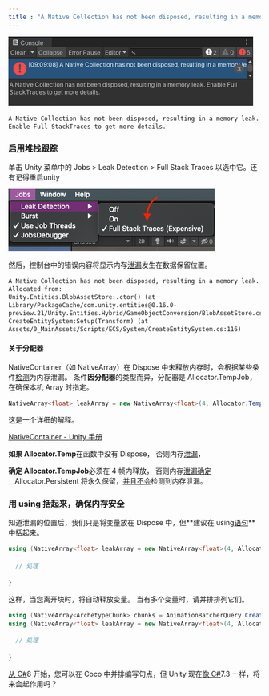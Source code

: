 ```yaml
---
title : "A Native Collection has not been disposed, resulting in a memory leak. Allocated from:"
---
```


![f:id:sugar_affordance:20201110091446p](../../public/images/2020-12-20-Collection-has-not-been-disposed/20201110091446.png)

```
A Native Collection has not been disposed, resulting in a memory leak. Enable Full StackTraces to get more details.
```

### [启用](http://d.hatena.ne.jp/keyword/%A5%B9%A5%BF%A5%C3%A5%AF%A5%C8%A5%EC%A1%BC%A5%B9)堆栈跟踪

单击 Unity 菜单中的 Jobs > Leak Detection > Full Stack Traces 以选中它。还有记得重启unity

![f:id:sugar_affordance:20201110091520p](../../public/images/2020-12-20-Collection-has-not-been-disposed/20201110091520.png)

然后，控制台中的错误内容将显示内存[泄漏](http://d.hatena.ne.jp/keyword/%A5%E1%A5%E2%A5%EA%A5%EA%A1%BC%A5%AF)发生在数据保留位置。

```
A Native Collection has not been disposed, resulting in a memory leak. Allocated from:
Unity.Entities.BlobAssetStore:.ctor() (at Library/PackageCache/com.unity.entities@0.16.0-preview.21/Unity.Entities.Hybrid/GameObjectConversion/BlobAssetStore.cs:26)
CreateEntitySystem:Setup(Transform) (at Assets/0_MainAssets/Scripts/ECS/System/CreateEntitySystem.cs:116)
```

#### 关于分配器

NativeContainer（如 NativeArray）在 Dispose 中未释放内存时，会根据某些条件[检测](http://d.hatena.ne.jp/keyword/%A5%E1%A5%E2%A5%EA%A5%EA%A1%BC%A5%AF)为内存泄漏。 条件**因分配器**的类型而异，分配器是 Allocator.TempJob，在确保本机 Array 时指定。

```cs
NativeArray<float> leakArray = new NativeArray<float>(4, Allocator.TempJob);
```

这是一个详细的解释。

[NativeContainer - Unity 手册](https://docs.unity3d.com/ja/current/Manual/JobSystemNativeContainer.html)

**如果 Allocator.Temp**在函数中没有 Dispose， 否则内存[泄漏](http://d.hatena.ne.jp/keyword/%A5%E1%A5%E2%A5%EA%A5%EA%A1%BC%A5%AF)，

**确定 Allocator.TempJob**必须在
4 帧内释放， 否则内存[泄漏确定](http://d.hatena.ne.jp/keyword/%A5%E1%A5%E2%A5%EA%A5%EA%A1%BC%A5%AF)\__Allocator.Persistent 将永久保留，[并且不会](http://d.hatena.ne.jp/keyword/%A5%E1%A5%E2%A5%EA%A5%EA%A1%BC%A5%AF)检测到内存泄漏。

### 用 using 括起来，确保内存安全

知道泄漏的位置后，我们只是将变量放在 Dispose 中，但\*\*建议在 using[语句](http://d.hatena.ne.jp/keyword/%A5%B9%A5%C6%A1%BC%A5%C8%A5%E1%A5%F3%A5%C8)\*\*中括起来。

```cs
using (NativeArray<float> leakArray = new NativeArray<float>(4, Allocator.TempJob)) {

  // 処理

}
```

这样，当您离开块时，将自动释放变量。
当有多个变量时，请并排排列它们。

```cs
using (NativeArray<ArchetypeChunk> chunks = AnimationBatcherQuery.CreateArchetypeChunkArray(Allocator.TempJob))
using (NativeArray<float> leakArray = new NativeArray<float>(4, Allocator.TempJob)) {

  // 処理

}
```

[从 C#](http://d.hatena.ne.jp/keyword/C%23)8 开始，您可以在 Coco 中并排编写句点，但 Unity 现在[像 C#](http://d.hatena.ne.jp/keyword/C%23)7\.3 一样，将来会起作用吗？
